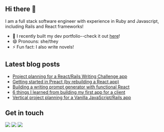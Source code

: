 ## Hi there 👋
I am a full stack software engineer with experience in Ruby and Javascript, including Rails and React frameworks!

- 👾 I recently built my dev portfolio--check it out <a href="https://www.sammarkham.dev">here</a>!
- 😄 Pronouns: she/they
- ⚡ Fun fact: I also write novels!

## Latest blog posts
<!-- BLOG-POST-LIST:START -->
- [Project planning for a React/Rails Writing Challenge app](https://dev.to/sharkham/project-planning-for-a-react-rails-writing-challenge-app-4014)
- [Getting started in Preact &lpar;by rebuilding a React app&rpar;](https://dev.to/sharkham/getting-started-in-preact-by-rebuilding-a-react-app-370k)
- [Building a writing prompt generator with functional React](https://dev.to/sharkham/building-a-writing-prompt-generator-with-functional-react-1k1o)
- [6 things I learned from building my first app for a client](https://dev.to/sharkham/6-things-i-learned-from-building-my-first-app-for-a-client-4dbj)
- [Vertical project planning for a Vanilla JavaScript/Rails app](https://dev.to/sharkham/vertical-project-planning-for-a-vanilla-javascript-rails-app-3k43)
<!-- BLOG-POST-LIST:END -->

## Get in touch
<a href="https://twitter.com/sharkhamcodes"><img src="https://img.shields.io/badge/twitter-%231DA1F2.svg?&style=for-the-badge&logo=twitter&logoColor=white" /></a>
<a href="https://www.linkedin.com/in/markhamsam/"><img src="https://img.shields.io/badge/linkedin-%230077B5.svg?&style=for-the-badge&logo=linkedin&logoColor=white" /></a>
<a href="https://dev.to/sharkham"><img src="https://img.shields.io/badge/DEV.TO-%230A0A0A.svg?&style=for-the-badge&logo=dev-dot-to&logoColor=white" /></a>

<!--
**sharkham/sharkham** is a ✨ _special_ ✨ repository because its `README.md` (this file) appears on your GitHub profile.

Here are some ideas to get you started:

- 🔭 I’m currently working on ...
- 🌱 I’m currently learning ...
- 👯 I’m looking to collaborate on ...
- 🤔 I’m looking for help with ...
- 💬 Ask me about ...
- 📫 How to reach me: ...
- 😄 Pronouns: ...
- ⚡ Fun fact: ...
-->
